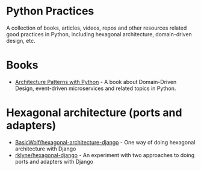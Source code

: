 # Python Practices

A collection of books, articles, videos, repos and other resources related good practices in Python, including hexagonal architecture, domain-driven design, etc.

# Books

* [Architecture Patterns with Python](https://www.cosmicpython.com/book/preface.html) - A book about Domain-Driven Design, event-driven microservices and related topics in Python.

# Hexagonal architecture (ports and adapters)

* [BasicWolf/hexagonal-architecture-django](https://github.com/BasicWolf/hexagonal-architecture-django) - One way of doing hexagonal architecture with Django
* [rklyne/hexagonal-django](https://github.com/rklyne/hexagonal-django) - An experiment with two approaches to doing ports and adapters with Django
